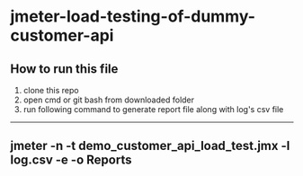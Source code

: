 # jmeter-load-testing-of-dummy-customer-api


## How to run this file

1) clone this repo
2) open cmd or git bash from downloaded folder
3) run following command to generate report file along with log's csv file

---
jmeter -n -t demo_customer_api_load_test.jmx -l log.csv -e -o Reports
---
